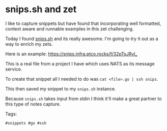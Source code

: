 # snips.sh and zet

I like to capture snippets but have found that incorporating 
well formatted, context aware and runnable examples in this zet
challenging.

Today I found [snips.sh](https://github.com/robherley/snips.sh) and 
its really awesome. I'm going to try it out as a way to enrich my zets.

Here is an example: <https://snips.infra.ptco.rocks/f/32pTsJRvI_>

This is a real file from a project I have which uses NATS as its message service.

To create that snippet all I needed to do was `cat <file>.go | ssh snips`.

This then saved my snippet to my `snips.sh` instance. 

Because `snips.sh` takes input from stdin I think it'll make a great partner
to this type of notes capture.

Tags:

    #snippets #go #ssh
